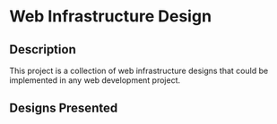 # Web Infrastructure Design

## Description

This project is a collection of web infrastructure designs that could be implemented in any web development project.

## Designs Presented
